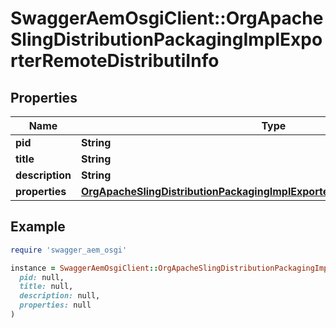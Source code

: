 # SwaggerAemOsgiClient::OrgApacheSlingDistributionPackagingImplExporterRemoteDistributiInfo

## Properties

| Name | Type | Description | Notes |
| ---- | ---- | ----------- | ----- |
| **pid** | **String** |  | [optional] |
| **title** | **String** |  | [optional] |
| **description** | **String** |  | [optional] |
| **properties** | [**OrgApacheSlingDistributionPackagingImplExporterRemoteDistributiProperties**](OrgApacheSlingDistributionPackagingImplExporterRemoteDistributiProperties.md) |  | [optional] |

## Example

```ruby
require 'swagger_aem_osgi'

instance = SwaggerAemOsgiClient::OrgApacheSlingDistributionPackagingImplExporterRemoteDistributiInfo.new(
  pid: null,
  title: null,
  description: null,
  properties: null
)
```

